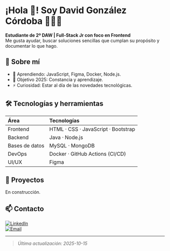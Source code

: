 # ¡Hola 👋! Soy David González Córdoba 👨🏻‍💻
**Estudiante de 2º DAW | Full-Stack Jr con foco en Frontend**  
Me gusta ayudar, buscar soluciones sencillas que cumplan su propósito y documentar lo que hago.

## 🧭 Sobre mí
- 🌱 Aprendiendo: JavaScript, Figma, Docker, Node.js.
- 🎯 Objetivo 2025: Constancia y aprendizaje.
- ⚡ Curiosidad: Estar al día de las novedades tecnológicas.

## 🛠️ Tecnologías y herramientas
| Área           | Tecnologías                                  |
|:-------------- |:-------------------------------------------- |
| Frontend       | HTML · CSS · JavaScript · Bootstrap          |
| Backend        | Java · Node.js                               |
| Bases de datos | MySQL · MongoDB                              |
| DevOps         | Docker · GitHub Actions (CI/CD)              |
| UI/UX          | Figma                                        |

## 🚀 Proyectos
En construcción.

## 📫 Contacto
[![LinkedIn](https://img.shields.io/badge/LinkedIn-David_Gonzalez_Cordoba-0077B5?style=for-the-badge&logo=linkedin&logoColor=white&labelColor=101010)](https://www.linkedin.com/in/david-gonz%C3%A1lez-c%C3%B3rdoba/)
</br>
[![Email](https://img.shields.io/badge/dgoncor3005@gmail.com-email_personal_-D14836?style=for-the-badge&logo=gmail&logoColor=white&labelColor=101010)](mailto:dgoncor3005@gmail.com)

---
> _Última actualización: 2025-10-15_
